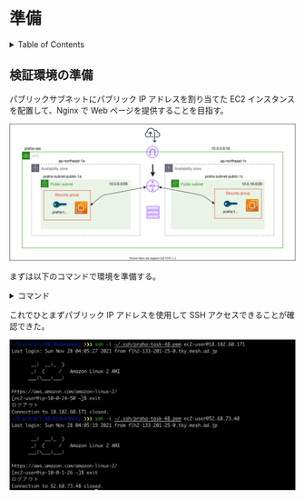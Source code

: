 # 準備

<!-- START doctoc generated TOC please keep comment here to allow auto update -->
<!-- DON'T EDIT THIS SECTION, INSTEAD RE-RUN doctoc TO UPDATE -->
<details>
<summary>Table of Contents</summary>

- [検証環境の準備](#%E6%A4%9C%E8%A8%BC%E7%92%B0%E5%A2%83%E3%81%AE%E6%BA%96%E5%82%99)

</details>
<!-- END doctoc generated TOC please keep comment here to allow auto update -->

## 検証環境の準備

パブリックサブネットにパブリック IP アドレスを割り当てた EC2 インスタンスを配置して、Nginx で Web ページを提供することを目指す。

![](assets/design_nginx.drawio.svg)

まずは以下のコマンドで環境を準備する。

<details>
<summary>コマンド</summary>
<div>

```bash
# praha-sample-vpc
aws ec2 create-vpc \
    --cidr-block 10.0.0.0/16 \
    --tag-specifications 'ResourceType=vpc,Tags=[{Key=Name,Value=praha-sample-vpc}]' \
    --profile <yout profile>

# praha-sample-subnet-public-1a
aws ec2 create-subnet \
    --vpc-id vpc-0ece6b84405193340 \
    --cidr-block 10.0.0.0/20 \
    --availability-zone ap-northeast-1a \
    --tag-specifications 'ResourceType=subnet,Tags=[{Key=Name,Value=praha-sample-subnet-public-1a}]' \
    --profile <your profile>

# praha-subnet-public-1c
aws ec2 create-subnet \
    --vpc-id vpc-0ece6b84405193340 \
    --cidr-block 10.0.16.0/20 \
    --availability-zone ap-northeast-1c \
    --tag-specifications 'ResourceType=subnet,Tags=[{Key=Name,Value=praha-sample-subnet-public-1c}]' \
    --profile <your profile>

# praha-sample-igw
aws ec2 create-internet-gateway \
    --tag-specifications 'ResourceType=internet-gateway,Tags=[{Key=Name,Value=praha-sample-igw}]' \
    --profile <your profile>

# VPCにIGWを紐づける
aws ec2 attach-internet-gateway \
    --internet-gateway-id igw-0e6c7ce41b810265a \
    --vpc-id vpc-0ece6b84405193340 \
    --profile <your profile>

# デフォルトルートテーブル (rtb-0b0dfc5ef092c1829) に紐づける
aws ec2 create-route \
    --route-table-id rtb-0b0dfc5ef092c1829 \
    --destination-cidr-block 0.0.0.0/0 \
    --gateway-id igw-0e6c7ce41b810265a \
    --profile <your profile>

# public-1a
aws ec2 associate-route-table \
    --route-table-id rtb-0b0dfc5ef092c1829 \
    --subnet-id subnet-02a962009458a80ff \
    --profile <your profile>

# publc-1c
aws ec2 associate-route-table \
    --route-table-id rtb-0b0dfc5ef092c1829 \
    --subnet-id subnet-075060f6ff70e98bc \
    --profile <your profile>

# praha-task-48
aws ec2 create-key-pair \
    --key-name praha-task-48 \
    --key-type rsa \
    --query 'KeyMaterial' \
    --output text \
    --profile <your profile> > ~/.ssh/praha-task-48.pem

# 権限を絞る
chmod 400 ~/.ssh/praha-task-48.pem

# praha-sample-sg-web
aws ec2 create-security-group \
    --group-name praha-sample-sg-web \
    --description 'Security Group for SSH in Public Subnet' \
    --vpc-id vpc-0ece6b84405193340 \
    --profile <your profile>

# SSH
aws ec2 authorize-security-group-ingress \
    --group-id sg-086c45943fe2ac195 \
    --protocol tcp \
    --port 22 \
    --cidr 0.0.0.0/0 \
    --profile <your profile>

# HTTP
aws ec2 authorize-security-group-ingress \
    --group-id sg-086c45943fe2ac195 \
    --protocol tcp \
    --port 80 \
    --cidr 0.0.0.0/0 \
    --profile <your profile>

# HTTPS
aws ec2 authorize-security-group-ingress \
    --group-id sg-086c45943fe2ac195 \
    --protocol tcp \
    --port 443 \
    --cidr 0.0.0.0/0 \
    --profile <your profile>

# praha-sample-ec2-web-public-1a
aws ec2 run-instances \
    --image-id ami-0404778e217f54308 \
    --count 1 \
    --instance-type t2.micro \
    --key-name praha-task-48 \
    --security-group-ids sg-086c45943fe2ac195 \
    --subnet-id subnet-02a962009458a80ff \
    --associate-public-ip-address \
    --tag-specifications 'ResourceType=instance,Tags=[{Key=Name,Value=praha-sample-ec2-web-public-1a}]' \
    --profile <your profile>

# praha-sample-ec2-web-public-1c
aws ec2 run-instances \
    --image-id ami-0404778e217f54308 \
    --count 1 \
    --instance-type t2.micro \
    --key-name praha-task-47 \
    --security-group-ids sg-086c45943fe2ac195 \
    --subnet-id subnet-075060f6ff70e98bc \
    --associate-public-ip-address \
    --tag-specifications 'ResourceType=instance,Tags=[{Key=Name,Value=praha-sample-ec2-web-public-1c}]' \
    --profile <your profile>
```

</div>
</details>

これでひとまずパブリック IP アドレスを使用して SSH アクセスできることが確認できた。

![](assets/ssh-access_result.png)


